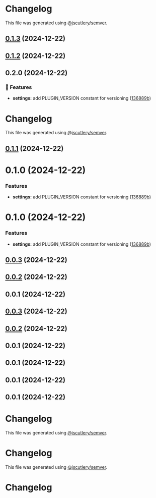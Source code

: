 # Changelog

This file was generated using [@jscutlery/semver](https://github.com/jscutlery/semver).

## [0.1.3](https://github.com/79nivek/homebridge-plugin/compare/homebridge-ac-0.1.2...homebridge-ac-0.1.3) (2024-12-22)



## [0.1.2](https://github.com/79nivek/homebridge-plugin/compare/homebridge-ac-0.1.1...homebridge-ac-0.1.2) (2024-12-22)



## 0.2.0 (2024-12-22)

### 🚀 Features

- **settings:** add PLUGIN_VERSION constant for versioning ([136889b](https://github.com/79nivek/homebridge-plugin/commit/136889b))

# Changelog

This file was generated using [@jscutlery/semver](https://github.com/jscutlery/semver).

## [0.1.1](https://github.com/79nivek/homebridge-plugin/compare/homebridge-ac-0.1.0...homebridge-ac-0.1.1) (2024-12-22)



# 0.1.0 (2024-12-22)


### Features

* **settings:** add PLUGIN_VERSION constant for versioning ([136889b](https://github.com/79nivek/homebridge-plugin/commit/136889bdc3c77fb669d28724f378c1c5dde46c47))



# 0.1.0 (2024-12-22)


### Features

* **settings:** add PLUGIN_VERSION constant for versioning ([136889b](https://github.com/79nivek/homebridge-plugin/commit/136889bdc3c77fb669d28724f378c1c5dde46c47))



## [0.0.3](https://github.com/79nivek/homebridge-plugin/compare/homebridge-ac-0.0.2...homebridge-ac-0.0.3) (2024-12-22)



## [0.0.2](https://github.com/79nivek/homebridge-plugin/compare/homebridge-ac-0.0.1...homebridge-ac-0.0.2) (2024-12-22)



## 0.0.1 (2024-12-22)



## [0.0.3](https://github.com/79nivek/homebridge-plugin/compare/v0.0.2...v0.0.3) (2024-12-22)



## [0.0.2](https://github.com/79nivek/homebridge-plugin/compare/v0.0.1...v0.0.2) (2024-12-22)



## 0.0.1 (2024-12-22)



## 0.0.1 (2024-12-22)



## 0.0.1 (2024-12-22)



## 0.0.1 (2024-12-22)



# Changelog

This file was generated using [@jscutlery/semver](https://github.com/jscutlery/semver).


# Changelog

This file was generated using [@jscutlery/semver](https://github.com/jscutlery/semver).


# Changelog
